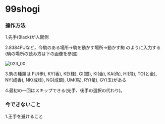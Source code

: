 # 99shogi

### 操作方法
1.先手(Black)が人間側

2.8384FUなど，今駒のある場所→駒を動かす場所→動かす駒 のように入力する(駒の場所の読み方は下の画像を参照)

![023_00](https://user-images.githubusercontent.com/77192076/166707143-e376c56a-fa94-45f9-be5f-b70aebe8dbe6.jpg)

3.駒の種類は
FU(歩), KY(香), KE(桂), GI(銀), KI(金), KA(角), HI(飛), TO(と金), NY(成香), NK(成桂), NG(成銀), UM(馬), RY(竜), GY(玉)がある

4.最初の一回はスキップできる(先手、後手の選択の代わり)。

### 今できないこと

1.王手を避けること
